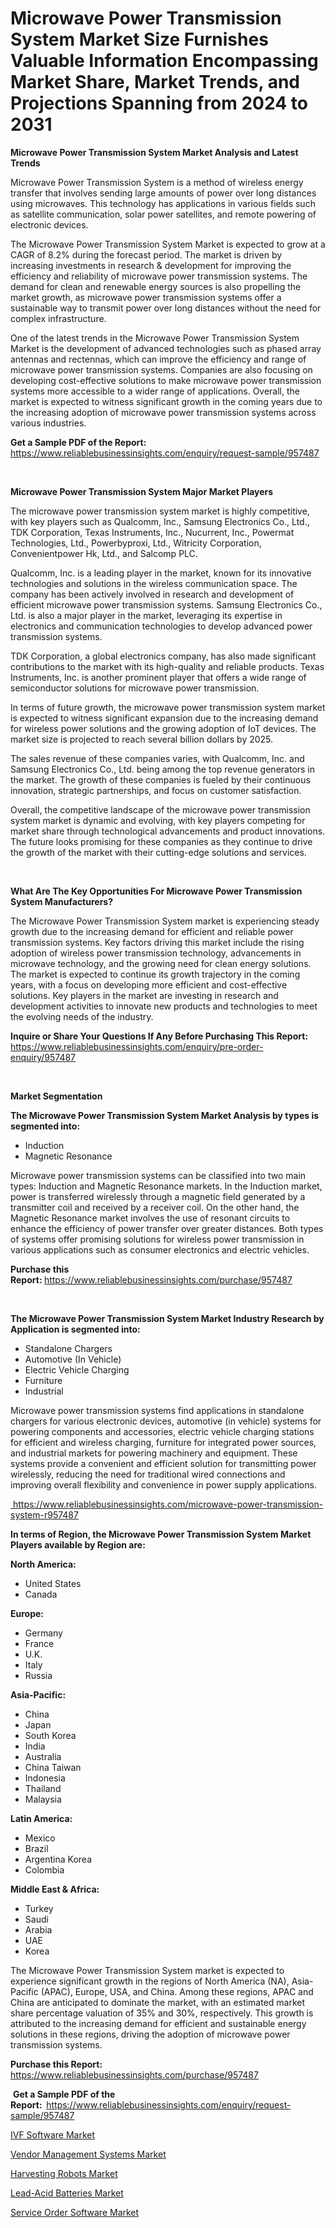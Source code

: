 <p><h1>Microwave Power Transmission System Market Size Furnishes Valuable Information Encompassing Market Share, Market Trends, and Projections Spanning from 2024 to 2031</h1></p><p><strong>Microwave Power Transmission System Market Analysis and Latest Trends</strong></p>
<p><p>Microwave Power Transmission System is a method of wireless energy transfer that involves sending large amounts of power over long distances using microwaves. This technology has applications in various fields such as satellite communication, solar power satellites, and remote powering of electronic devices.</p><p>The Microwave Power Transmission System Market is expected to grow at a CAGR of 8.2% during the forecast period. The market is driven by increasing investments in research & development for improving the efficiency and reliability of microwave power transmission systems. The demand for clean and renewable energy sources is also propelling the market growth, as microwave power transmission systems offer a sustainable way to transmit power over long distances without the need for complex infrastructure.</p><p>One of the latest trends in the Microwave Power Transmission System Market is the development of advanced technologies such as phased array antennas and rectennas, which can improve the efficiency and range of microwave power transmission systems. Companies are also focusing on developing cost-effective solutions to make microwave power transmission systems more accessible to a wider range of applications. Overall, the market is expected to witness significant growth in the coming years due to the increasing adoption of microwave power transmission systems across various industries.</p></p>
<p><strong>Get a Sample PDF of the Report:&nbsp;</strong> <a href="https://www.reliablebusinessinsights.com/enquiry/request-sample/957487">https://www.reliablebusinessinsights.com/enquiry/request-sample/957487</a></p>
<p>&nbsp;</p>
<p><strong>Microwave Power Transmission System Major Market Players</strong></p>
<p><p>The microwave power transmission system market is highly competitive, with key players such as Qualcomm, Inc., Samsung Electronics Co., Ltd., TDK Corporation, Texas Instruments, Inc., Nucurrent, Inc., Powermat Technologies, Ltd., Powerbyproxi, Ltd., Witricity Corporation, Convenientpower Hk, Ltd., and Salcomp PLC.</p><p>Qualcomm, Inc. is a leading player in the market, known for its innovative technologies and solutions in the wireless communication space. The company has been actively involved in research and development of efficient microwave power transmission systems. Samsung Electronics Co., Ltd. is also a major player in the market, leveraging its expertise in electronics and communication technologies to develop advanced power transmission systems.</p><p>TDK Corporation, a global electronics company, has also made significant contributions to the market with its high-quality and reliable products. Texas Instruments, Inc. is another prominent player that offers a wide range of semiconductor solutions for microwave power transmission.</p><p>In terms of future growth, the microwave power transmission system market is expected to witness significant expansion due to the increasing demand for wireless power solutions and the growing adoption of IoT devices. The market size is projected to reach several billion dollars by 2025.</p><p>The sales revenue of these companies varies, with Qualcomm, Inc. and Samsung Electronics Co., Ltd. being among the top revenue generators in the market. The growth of these companies is fueled by their continuous innovation, strategic partnerships, and focus on customer satisfaction.</p><p>Overall, the competitive landscape of the microwave power transmission system market is dynamic and evolving, with key players competing for market share through technological advancements and product innovations. The future looks promising for these companies as they continue to drive the growth of the market with their cutting-edge solutions and services.</p></p>
<p>&nbsp;</p>
<p><strong>What Are The Key Opportunities For Microwave Power Transmission System Manufacturers?</strong></p>
<p><p>The Microwave Power Transmission System market is experiencing steady growth due to the increasing demand for efficient and reliable power transmission systems. Key factors driving this market include the rising adoption of wireless power transmission technology, advancements in microwave technology, and the growing need for clean energy solutions. The market is expected to continue its growth trajectory in the coming years, with a focus on developing more efficient and cost-effective solutions. Key players in the market are investing in research and development activities to innovate new products and technologies to meet the evolving needs of the industry.</p></p>
<p><strong>Inquire or Share Your Questions If Any Before Purchasing This Report:</strong> <a href="https://www.reliablebusinessinsights.com/enquiry/pre-order-enquiry/957487">https://www.reliablebusinessinsights.com/enquiry/pre-order-enquiry/957487</a></p>
<p>&nbsp;</p>
<p><strong>Market Segmentation</strong></p>
<p><strong>The Microwave Power Transmission System Market Analysis by types is segmented into:</strong></p>
<p><ul><li>Induction</li><li>Magnetic Resonance</li></ul></p>
<p><p>Microwave power transmission systems can be classified into two main types: Induction and Magnetic Resonance markets. In the Induction market, power is transferred wirelessly through a magnetic field generated by a transmitter coil and received by a receiver coil. On the other hand, the Magnetic Resonance market involves the use of resonant circuits to enhance the efficiency of power transfer over greater distances. Both types of systems offer promising solutions for wireless power transmission in various applications such as consumer electronics and electric vehicles.</p></p>
<p><strong>Purchase this Report:&nbsp;</strong><a href="https://www.reliablebusinessinsights.com/purchase/957487">https://www.reliablebusinessinsights.com/purchase/957487</a></p>
<p>&nbsp;</p>
<p><strong>The Microwave Power Transmission System Market Industry Research by Application is segmented into:</strong></p>
<p><ul><li>Standalone Chargers</li><li>Automotive (In Vehicle)</li><li>Electric Vehicle Charging</li><li>Furniture</li><li>Industrial</li></ul></p>
<p><p>Microwave power transmission systems find applications in standalone chargers for various electronic devices, automotive (in vehicle) systems for powering components and accessories, electric vehicle charging stations for efficient and wireless charging, furniture for integrated power sources, and industrial markets for powering machinery and equipment. These systems provide a convenient and efficient solution for transmitting power wirelessly, reducing the need for traditional wired connections and improving overall flexibility and convenience in power supply applications.</p></p>
<p><a href="https://www.reliablebusinessinsights.com/microwave-power-transmission-system-r957487">&nbsp;https://www.reliablebusinessinsights.com/microwave-power-transmission-system-r957487</a></p>
<p><strong>In terms of Region, the Microwave Power Transmission System Market Players available by Region are:</strong></p>
<p>
    <p> <strong> North America: </strong>
        <ul>
            <li>United States</li>
            <li>Canada</li>
        </ul>
        </p> 
    <p> <strong> Europe: </strong>
        <ul>
            <li>Germany</li>
            <li>France</li>
            <li>U.K.</li>
            <li>Italy</li>
            <li>Russia</li>
        </ul>
        </p> 
    <p> <strong> Asia-Pacific: </strong>
        <ul>
            <li>China</li>
            <li>Japan</li>
            <li>South Korea</li>
            <li>India</li>
            <li>Australia</li>
            <li>China Taiwan</li>
            <li>Indonesia</li>
            <li>Thailand</li>
            <li>Malaysia</li>
        </ul>
        </p> 
    <p> <strong> Latin America: </strong>
        <ul>
            <li>Mexico</li>
            <li>Brazil</li>
            <li>Argentina Korea</li>
            <li>Colombia</li>
        </ul>
        </p> 
    <p> <strong> Middle East & Africa: </strong>
        <ul>
            <li>Turkey</li>
            <li>Saudi</li>
            <li>Arabia</li>
            <li>UAE</li>
            <li>Korea</li>
        </ul>
    </p>
    </p>
<p><p>The Microwave Power Transmission System market is expected to experience significant growth in the regions of North America (NA), Asia-Pacific (APAC), Europe, USA, and China. Among these regions, APAC and China are anticipated to dominate the market, with an estimated market share percentage valuation of 35% and 30%, respectively. This growth is attributed to the increasing demand for efficient and sustainable energy solutions in these regions, driving the adoption of microwave power transmission systems.</p></p>
<p><strong>Purchase this Report: </strong><a href="https://www.reliablebusinessinsights.com/purchase/957487">https://www.reliablebusinessinsights.com/purchase/957487</a></p>
<p>&nbsp;<strong>Get a Sample PDF of the Report:&nbsp;&nbsp;</strong><a href="https://www.reliablebusinessinsights.com/enquiry/request-sample/957487">https://www.reliablebusinessinsights.com/enquiry/request-sample/957487</a></p>
<p><strong></strong></p>
<p><p><a href="https://medium.com/@zandould67856/ivf-software-market-size-market-segmentation-market-trends-and-growth-analysis-forecast-till-2031-dd71a6710568">IVF Software Market</a></p><p><a href="https://medium.com/@denisolden565/vendor-management-systems-market-forecasts-market-trends-and-impact-analysis-2024-2031-7add5fe0bffd">Vendor Management Systems Market</a></p><p><a href="https://medium.com/@lianapter60/evaluating-global-harvesting-robots-market-trends-and-growth-opportunities-by-region-type-indoor-a07861f249e0">Harvesting Robots Market</a></p><p><a href="https://github.com/bmorecock/Market-Research-Report-List-5/blob/main/lead-acid-batteries-market.md">Lead-Acid Batteries Market</a></p><p><a href="https://medium.com/@sean.peake0978/an-in-depth-analysis-of-the-global-service-order-software-market-scope-and-its-rapid-growing-9-7-2675e909d94c">Service Order Software Market</a></p></p>